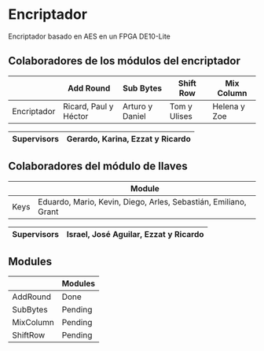 # Encriptador
Encriptador basado en AES en un FPGA DE10-Lite

## Colaboradores de los módulos del encriptador

|              |        Add Round      |    Sub Bytes    |   Shift Row  |  Mix Column  |
|--------------|-----------------------|-----------------|--------------|--------------|
| Encriptador  | Ricard, Paul y Héctor | Arturo y Daniel | Tom y Ulises | Helena y Zoe |


| Supervisors  |                   Gerardo, Karina, Ezzat y Ricardo                    |
|--------------|-----------------------------------------------------------------------|


## Colaboradores del módulo de llaves
|               |                              Module                             |
|---------------|-----------------------------------------------------------------|
|     Keys      | Eduardo, Mario, Kevin, Diego, Arles, Sebastián, Emiliano, Grant |

| Supervisors  |                Israel, José Aguilar, Ezzat y Ricardo             |
|--------------|------------------------------------------------------------------|


## Modules
|               |    Modules    |
|---------------|---------------|
|    AddRound   |     Done      |
|    SubBytes   |     Pending   |
|    MixColumn  |     Pending   |
|    ShiftRow   |     Pending   |

